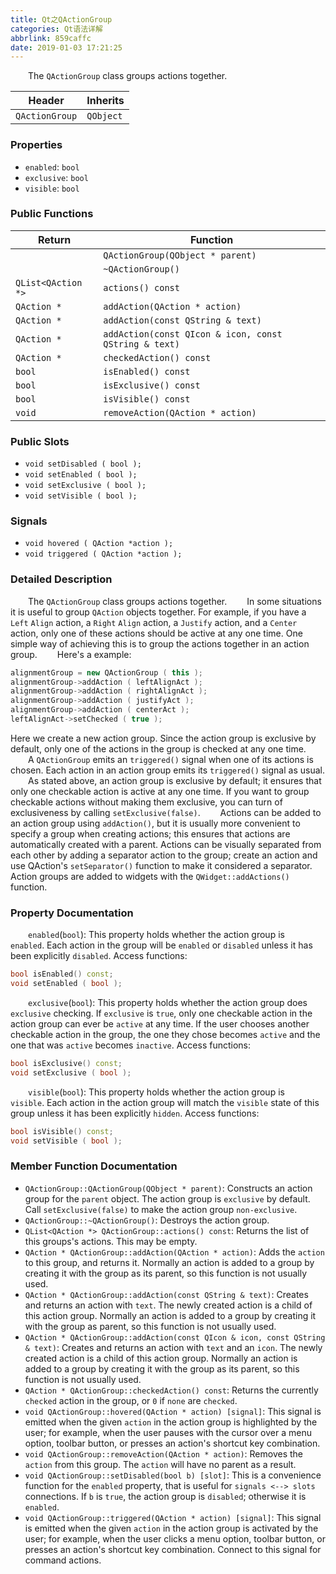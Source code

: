 ```yaml
---
title: Qt之QActionGroup
categories: Qt语法详解
abbrlink: 859caffc
date: 2019-01-03 17:21:25
---
```

&emsp;&emsp;The `QActionGroup` class groups actions together.<!--more-->

Header         | Inherits
---------------|---------
`QActionGroup` | `QObject`

### Properties

- `enabled`: `bool`
- `exclusive`: `bool`
- `visible`: `bool`

### Public Functions

Return             | Function
-------------------|----------
                   | `QActionGroup(QObject * parent)`
                   | `~QActionGroup()`
`QList<QAction *>` | `actions() const`
`QAction *`        | `addAction(QAction * action)`
`QAction *`        | `addAction(const QString & text)`
`QAction *`        | `addAction(const QIcon & icon, const QString & text)`
`QAction *`        | `checkedAction() const`
`bool`             | `isEnabled() const`
`bool`             | `isExclusive() const`
`bool`             | `isVisible() const`
`void`             | `removeAction(QAction * action)`

### Public Slots

- `void setDisabled ( bool );`
- `void setEnabled ( bool );`
- `void setExclusive ( bool );`
- `void setVisible ( bool );`

### Signals

- `void hovered ( QAction *action );`
- `void triggered ( QAction *action );`

### Detailed Description

&emsp;&emsp;The `QActionGroup` class groups actions together.
&emsp;&emsp;In some situations it is useful to group `QAction` objects together. For example, if you have a `Left` `Align` action, a `Right` `Align` action, a `Justify` action, and a `Center` action, only one of these actions should be active at any one time. One simple way of achieving this is to group the actions together in an action group.
&emsp;&emsp;Here's a example:

``` cpp
alignmentGroup = new QActionGroup ( this );
alignmentGroup->addAction ( leftAlignAct );
alignmentGroup->addAction ( rightAlignAct );
alignmentGroup->addAction ( justifyAct );
alignmentGroup->addAction ( centerAct );
leftAlignAct->setChecked ( true );
```

Here we create a new action group. Since the action group is exclusive by default, only one of the actions in the group is checked at any one time.
&emsp;&emsp;A `QActionGroup` emits an `triggered()` signal when one of its actions is chosen. Each action in an action group emits its `triggered()` signal as usual.
&emsp;&emsp;As stated above, an action group is exclusive by default; it ensures that only one checkable action is active at any one time. If you want to group checkable actions without making them exclusive, you can turn of exclusiveness by calling `setExclusive(false)`.
&emsp;&emsp;Actions can be added to an action group using `addAction()`, but it is usually more convenient to specify a group when creating actions; this ensures that actions are automatically created with a parent. Actions can be visually separated from each other by adding a separator action to the group; create an action and use QAction's `setSeparator()` function to make it considered a separator. Action groups are added to widgets with the `QWidget::addActions()` function.

### Property Documentation

&emsp;&emsp;`enabled`(`bool`): This property holds whether the action group is `enabled`. Each action in the group will be `enabled` or `disabled` unless it has been explicitly `disabled`. Access functions:

``` cpp
bool isEnabled() const;
void setEnabled ( bool );
```

&emsp;&emsp;`exclusive`(`bool`): This property holds whether the action group does `exclusive` checking. If `exclusive` is `true`, only one checkable action in the action group can ever be `active` at any time. If the user chooses another checkable action in the group, the one they chose becomes `active` and the one that was `active` becomes `inactive`. Access functions:

``` cpp
bool isExclusive() const;
void setExclusive ( bool );
```

&emsp;&emsp;`visible`(`bool`): This property holds whether the action group is `visible`. Each action in the action group will match the `visible` state of this group unless it has been explicitly `hidden`. Access functions:

``` cpp
bool isVisible() const;
void setVisible ( bool );
```

### Member Function Documentation

- `QActionGroup::QActionGroup(QObject * parent)`: Constructs an action group for the `parent` object. The action group is `exclusive` by default. Call `setExclusive(false)` to make the action group `non-exclusive`.
- `QActionGroup::~QActionGroup()`: Destroys the action group.
- `QList<QAction *> QActionGroup::actions() const`: Returns the list of this groups's actions. This may be empty.
- `QAction * QActionGroup::addAction(QAction * action)`: Adds the `action` to this group, and returns it. Normally an action is added to a group by creating it with the group as its parent, so this function is not usually used.
- `QAction * QActionGroup::addAction(const QString & text)`: Creates and returns an action with `text`. The newly created action is a child of this action group. Normally an action is added to a group by creating it with the group as parent, so this function is not usually used.
- `QAction * QActionGroup::addAction(const QIcon & icon, const QString & text)`: Creates and returns an action with `text` and an `icon`. The newly created action is a child of this action group. Normally an action is added to a group by creating it with the group as its parent, so this function is not usually used.
- `QAction * QActionGroup::checkedAction() const`: Returns the currently `checked` action in the group, or `0` if `none` are `checked`.
- `void QActionGroup::hovered(QAction * action) [signal]`: This signal is emitted when the given `action` in the action group is highlighted by the user; for example, when the user pauses with the cursor over a menu option, toolbar button, or presses an action's shortcut key combination.
- `void QActionGroup::removeAction(QAction * action)`: Removes the `action` from this group. The `action` will have no parent as a result.
- `void QActionGroup::setDisabled(bool b) [slot]`: This is a convenience function for the `enabled` property, that is useful for `signals <--> slots` connections. If `b` is `true`, the action group is `disabled`; otherwise it is `enabled`.
- `void QActionGroup::triggered(QAction * action) [signal]`: This signal is emitted when the given `action` in the action group is activated by the user; for example, when the user clicks a menu option, toolbar button, or presses an action's shortcut key combination. Connect to this signal for command actions.